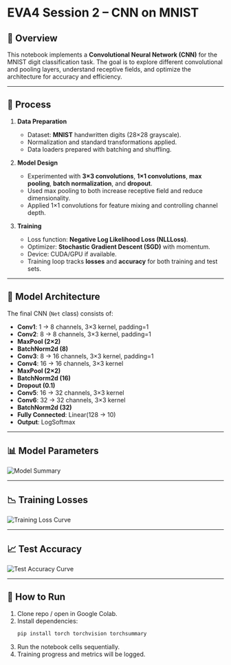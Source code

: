 # EVA4 Session 2 – CNN on MNIST  

## 📌 Overview  
This notebook implements a **Convolutional Neural Network (CNN)** for the MNIST digit classification task. The goal is to explore different convolutional and pooling layers, understand receptive fields, and optimize the architecture for accuracy and efficiency.  

---

## 🔄 Process  
1. **Data Preparation**
   - Dataset: **MNIST** handwritten digits (28×28 grayscale).
   - Normalization and standard transformations applied.  
   - Data loaders prepared with batching and shuffling.  

2. **Model Design**
   - Experimented with **3×3 convolutions**, **1×1 convolutions**, **max pooling**, **batch normalization**, and **dropout**.  
   - Used max pooling to both increase receptive field and reduce dimensionality.  
   - Applied 1×1 convolutions for feature mixing and controlling channel depth.  

3. **Training**
   - Loss function: **Negative Log Likelihood Loss (NLLLoss)**.  
   - Optimizer: **Stochastic Gradient Descent (SGD)** with momentum.  
   - Device: CUDA/GPU if available.  
   - Training loop tracks **losses** and **accuracy** for both training and test sets.  

---

## 🧠 Model Architecture  
The final CNN (`Net` class) consists of:  

- **Conv1**: 1 → 8 channels, 3×3 kernel, padding=1  
- **Conv2**: 8 → 8 channels, 3×3 kernel, padding=1  
- **MaxPool (2×2)**  
- **BatchNorm2d (8)**  
- **Conv3**: 8 → 16 channels, 3×3 kernel, padding=1  
- **Conv4**: 16 → 16 channels, 3×3 kernel  
- **MaxPool (2×2)**  
- **BatchNorm2d (16)**  
- **Dropout (0.1)**  
- **Conv5**: 16 → 32 channels, 3×3 kernel  
- **Conv6**: 32 → 32 channels, 3×3 kernel  
- **BatchNorm2d (32)**  
- **Fully Connected**: Linear(128 → 10)  
- **Output**: LogSoftmax  

---

## 📊 Model Parameters
![Model Summary](model_summary.png)  

---

## 📉 Training Losses
![Training Loss Curve](training_loss.png)  

---

## 📈 Test Accuracy
![Test Accuracy Curve](test_accuracy.png)  

---

## 🚀 How to Run  
1. Clone repo / open in Google Colab.  
2. Install dependencies:
   ```bash
   pip install torch torchvision torchsummary
3. Run the notebook cells sequentially.
4. Training progress and metrics will be logged.
   
